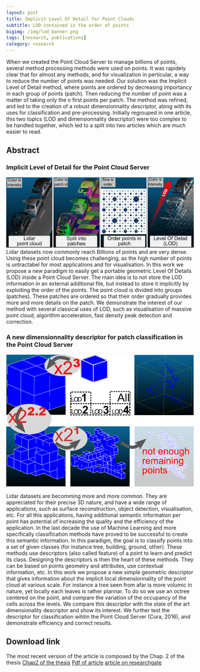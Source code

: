 ```yaml
---
layout: post
title: Implicit Level Of Detail for Point Clouds
subtitle: LOD contained in the order of points
bigimg: /img/lod_banner.png
tags: [research, publications]
category: research
---
```


When we created the Point Cloud Server to manage billions of points, several method processing methods were used on points.
It was rapidely clear that for almost any methods, and for visualization in perticular, a way to reduce the number of points was needed.
Our solution was the Implicit Level of Detail method, where points are ordered by decreasing importancy in each group of points (patch). Then reducing the number of point was a matter of taking only the n first points per patch.
The method was refined, and led to the creation of a robust dimensionnality descriptor, along with its uses for classification and pre-processing.
Initially regrouped in one article, this two topics (LOD and dimensionnality descriptor) were too complex to be handled together, which led to a split into two articles which are much easier to read.
 
## Abstract
### Implicit Level of Detail for the Point Cloud Server ###
![Implicit LOD grpahical abstract](/img/re/lod_banner_short.png)
Lidar datasets now commonly reach Billions of points and are very dense. Using
these point cloud becomes challenging, as the high number of points is untractabel for
most applications and for visualisation. In this work we propose a new paradigm to
easily get a portable geometric Level Of Details (LOD) inside a Point Cloud Server. The
main idea is to not store the LOD information in an external additional file, but instead
to store it implicitly by exploiting the order of the points. The point cloud is divided
into groups (patches). These patches are ordered so that their order gradually provides
more and more details on the patch. We demonstrate the interest of our method with
several classical uses of LOD, such as visualisation of massive point cloud, algorithm
acceleration, fast density peak detection and correction.

### A new dimensionnality descriptor for patch classification in the Point Cloud Server ###

![Dimensionnality descriptor graphical abstract](/img/re/dim_desc_lod.png)

Lidar datasets are becomming more and more common. They are appreciated for their
precise 3D nature, and have a wide range of applications, such as surface reconstruction,
object detection, visualisation, etc.
For all this applications, having additional semantic information per point has potential
of increasing the quality and the efficiency of the application.
In the last decade the use of Machine Learning and more specifically classification
methods have proved to be successful to create this semantic information. In this paradigm,
the goal is to classify points into a set of given classes (for instance tree, building, ground,
other).
These methods use descriptors (also called feature) of a point to learn and predict its
class.
Designing the descriptors is then the heart of these methods. They can be based on
points geometry and attributes, use contextual information, etc.
In this work we propose a new simple geometric descriptor that gives information
about the implicit local dimensionnality of the point cloud at various scale. For instance
a tree seen from afar is more volumic in nature, yet locally each leaves is rather plannar.
To do so we use an octree centered on the point, and compare the variation of the
occupancy of the cells across the levels.
We compare this descriptor with the state of the art dimensionality descriptor and
show its interest. We further test the descriptor for classification wihtin the Point Cloud
Server (Cura, 2016), and demonstrate efficiency and correct results.
## Download link
The most recent version of the article is composed by the Chap. 2 of the thesis
[Chap2 of the thesis](https://github.com/Remi-C/inverse_procedural_street_modelling)
[Pdf of article](/_collection/Cura_2016_Pointcloud_server_journal.pdf)
[article on researchgate](https://www.researchgate.net/publication/305363715_A_scalable_and_multi-purpose_point_cloud_server_PCS_for_easier_and_faster_point_cloud_data_management_and_processing?ev=srch_pub)
